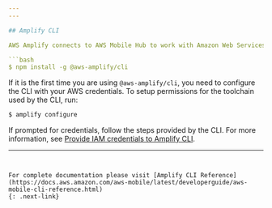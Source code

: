 ```yaml
---
---

## Amplify CLI  

AWS Amplify connects to AWS Mobile Hub to work with Amazon Web Services. You can use [@aws-amplify/cli](https://github.com/aws/amplify-cli) to create a new AWS Mobile Hub project or enable an existing project to work with AWS Mobile Hub. 

```bash
$ npm install -g @aws-amplify/cli
```

If it is the first time you are using `@aws-amplify/cli`, you need to configure the CLI with your AWS credentials. To setup permissions for the toolchain used by the CLI, run:

```bash
$ amplify configure
```

If prompted for credentials, follow the steps provided by the CLI. For more information, see [Provide IAM credentials to Amplify CLI](https://docs.aws.amazon.com/aws-mobile/latest/developerguide/aws-mobile-cli-credentials.html).

---
```


For complete documentation please visit [Amplify CLI Reference](https://docs.aws.amazon.com/aws-mobile/latest/developerguide/aws-mobile-cli-reference.html)
{: .next-link}
